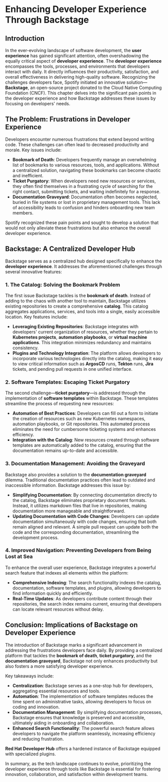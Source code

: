  # Enhancing Developer Experience Through Backstage

## Introduction

In the ever-evolving landscape of software development, the **user experience** has gained significant attention, often overshadowing the equally critical aspect of **developer experience**. The **developer experience** encompasses the tools, processes, and environments that developers interact with daily. It directly influences their productivity, satisfaction, and overall effectiveness in delivering high-quality software. Recognizing the challenges developers face, Spotify initiated an innovative solution—**Backstage**, an open-source project donated to the Cloud Native Computing Foundation (CNCF). This chapter delves into the significant pain points in the developer experience and how Backstage addresses these issues by focusing on developers' needs.

## The Problem: Frustrations in Developer Experience

Developers encounter numerous frustrations that extend beyond writing code. These challenges can often lead to decreased productivity and morale. Key issues include:

- **Bookmark of Death**: Developers frequently manage an overwhelming list of bookmarks to various resources, tools, and applications. Without a centralized solution, navigating these bookmarks can become chaotic and inefficient.
- **Ticket Purgatory**: When developers need new resources or services, they often find themselves in a frustrating cycle of searching for the right contact, submitting tickets, and waiting indefinitely for a response.
- **Documentation Graveyard**: Documentation often becomes neglected, buried in file systems or lost in proprietary management tools. This lack of accessibility leads to confusion and hinders onboarding new team members.

Spotify recognized these pain points and sought to develop a solution that would not only alleviate these frustrations but also enhance the overall developer experience.

## Backstage: A Centralized Developer Hub

Backstage serves as a centralized hub designed specifically to enhance the **developer experience**. It addresses the aforementioned challenges through several innovative features:

### 1. The Catalog: Solving the Bookmark Problem

The first issue Backstage tackles is the **bookmark of death**. Instead of adding to the chaos with another tool to maintain, Backstage utilizes existing repositories to create a comprehensive **catalog**. This catalog aggregates applications, services, and tools into a single, easily accessible location. Key features include:

- **Leveraging Existing Repositories**: Backstage integrates with developers' current organization of resources, whether they pertain to **Kubernetes projects**, **automation playbooks**, or **virtual machine applications**. This integration minimizes redundancy and maintains consistency.
- **Plugins and Technology Integration**: The platform allows developers to incorporate various technologies directly into the catalog, making it easy to view critical information such as **ArgosCD** runs, **Tekton** runs, **Jira** tickets, and pending pull requests in one unified interface.

### 2. Software Templates: Escaping Ticket Purgatory

The second challenge—**ticket purgatory**—is addressed through the implementation of **software templates** within Backstage. These templates streamline the process of requesting new resources:

- **Automation of Best Practices**: Developers can fill out a form to initiate the creation of resources such as new Kubernetes namespaces, automation playbooks, or Git repositories. This automated process eliminates the need for cumbersome ticketing systems and enhances efficiency.
- **Integration with the Catalog**: New resources created through software templates are automatically added to the catalog, ensuring that the documentation remains up-to-date and accessible.

### 3. Documentation Management: Avoiding the Graveyard

Backstage also provides a solution to the **documentation graveyard** dilemma. Traditional documentation practices often lead to outdated and inaccessible information. Backstage addresses this issue by:

- **Simplifying Documentation**: By connecting documentation directly to the catalog, Backstage eliminates proprietary document formats. Instead, it utilizes markdown files that live in repositories, making documentation more manageable and straightforward.
- **Updating Documentation with Code Changes**: Developers can update documentation simultaneously with code changes, ensuring that both remain aligned and relevant. A simple pull request can update both the code and the corresponding documentation, streamlining the development process.

### 4. Improved Navigation: Preventing Developers from Being Lost at Sea

To enhance the overall user experience, Backstage integrates a powerful search feature that indexes all elements within the platform:

- **Comprehensive Indexing**: The search functionality indexes the catalog, documentation, software templates, and plugins, allowing developers to find information quickly and efficiently.
- **Real-Time Updates**: As developers contribute content through their repositories, the search index remains current, ensuring that developers can locate relevant resources without delay.

## Conclusion: Implications of Backstage on Developer Experience

The introduction of Backstage marks a significant advancement in addressing the frustrations developers face daily. By providing a centralized platform that tackles the **bookmark of death**, **ticket purgatory**, and the **documentation graveyard**, Backstage not only enhances productivity but also fosters a more satisfying developer experience. 

Key takeaways include:

- **Centralization**: Backstage serves as a one-stop hub for developers, aggregating essential resources and tools.
- **Automation**: The implementation of software templates reduces the time spent on administrative tasks, allowing developers to focus on coding and innovation.
- **Documentation Management**: By simplifying documentation processes, Backstage ensures that knowledge is preserved and accessible, ultimately aiding in onboarding and collaboration.
- **Enhanced Search Functionality**: The powerful search feature allows developers to navigate the platform seamlessly, increasing efficiency and reducing frustration.

**Red Hat Developer Hub** offers a hardened instance of Backstage equipped with specialized plugins. 

In summary, as the tech landscape continues to evolve, prioritizing the developer experience through tools like Backstage is essential for fostering innovation, collaboration, and satisfaction within development teams.



